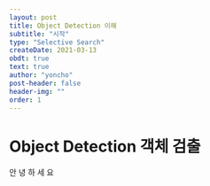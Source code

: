 ```yaml
---
layout: post
title: Object Detection 이해
subtitle: "시작"
type: "Selective Search"
createDate: 2021-03-13
obdt: true
text: true
author: "yoncho"
post-header: false
header-img: ""
order: 1
---
```





# Object Detection 객체 검출
안
녕
하
세
요
